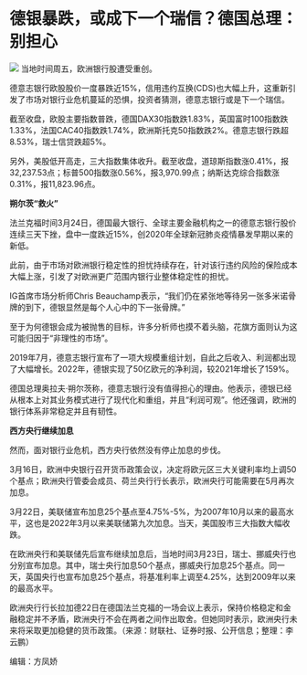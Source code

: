 # 德银暴跌，或成下一个瑞信？德国总理：别担心

![](https://inews.gtimg.com/news_bt/Otd3vkgBH3BA829YfdVXmoxYIM0xiRhG5RjkMNJfWHt6MAA/1000)
当地时间周五，欧洲银行股遭受重创。

德意志银行欧股股价一度暴跌近15%，信用违约互换(CDS)也大幅上升，这重新引发了市场对银行业危机蔓延的恐惧，投资者猜测，德意志银行或是下一个瑞信。

截至收盘，欧股主要指数普跌，德国DAX30指数跌1.83%，英国富时100指数跌1.33%，法国CAC40指数跌1.74%，欧洲斯托克50指数跌2%。德意志银行跌超8.53%，瑞士信贷跌超5%。

另外，美股低开高走，三大指数集体收升。截至收盘，道琼斯指数涨0.41%，报32,237.53点；标普500指数涨0.56%，报3,970.99点；纳斯达克综合指数涨0.31%，报11,823.96点。

**朔尔茨“救火”**

法兰克福时间3月24日，德国最大银行、全球主要金融机构之一的德意志银行股价连续三天下挫，盘中一度跌近15%，创2020年全球新冠肺炎疫情暴发早期以来的新低。

此前，由于市场对欧洲银行稳定性的担忧持续存在，针对该行违约风险的保险成本大幅上涨，引发了对欧洲更广范围内银行业整体稳定性的担忧。

IG首席市场分析师Chris Beauchamp表示，“我们仍在紧张地等待另一张多米诺骨牌的到下，德银显然是每个人心中的下一张骨牌。”

至于为何德银会成为被抛售的目标，许多分析师也摸不着头脑，花旗方面则认为这可能归因于“非理性的市场”。

2019年7月，德意志银行宣布了一项大规模重组计划，自此之后收入、利润都出现了大幅增长。2022年，德银实现了50亿欧元的净利润，较2021年增长了159%。

德国总理奥拉夫·朔尔茨称，德意志银行没有值得担心的理由。他表示，德银已经从根本上对其业务模式进行了现代化和重组，并且“利润可观”。他还强调，欧洲的银行体系非常稳定并且有韧性。

**西方央行继续加息**

然而，面对银行业危机，西方央行依然没有停止加息的步伐。

3月16日，欧洲中央银行召开货币政策会议，决定将欧元区三大关键利率均上调50个基点；欧洲央行管委会成员、荷兰央行行长表示，欧洲央行可能需要在5月再次加息。

3月22日，美联储宣布加息25个基点至4.75%-5%，为2007年10月以来的最高水平，这也是2022年3月以来美联储第九次加息。当天，美国股市三大指数大幅收跌。

在欧洲央行和美联储先后宣布继续加息后，当地时间3月23日，瑞士、挪威央行也分别宣布加息。其中，瑞士央行加息50个基点，挪威央行加息25个基点。同一天，英国央行也宣布加息25个基点，将基准利率上调至4.25%，达到2009年以来的最高水平。

欧洲央行行长拉加德22日在德国法兰克福的一场会议上表示，保持价格稳定和金融稳定并不矛盾，欧洲央行不会在两者之间作出取舍。但她同时表示，欧洲央行未来将采取更加稳健的货币政策。（来源：财联社、证券时报、公开信息；整理：李云鹏）

编辑：方凤娇

